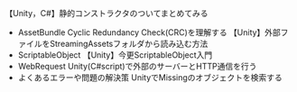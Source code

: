 【Unity，C#】静的コンストラクタのついてまとめてみる

- AssetBundle
Cyclic Redundancy Check(CRC)を理解する
【Unity】外部ファイルをStreamingAssetsフォルダから読み込む方法
- ScriptableObject
【Unity】今更ScriptableObject入門
- WebRequest
Unity(C#script)で外部のサーバーとHTTP通信を行う
- よくあるエラーや問題の解決策
UnityでMissingのオブジェクトを検索する